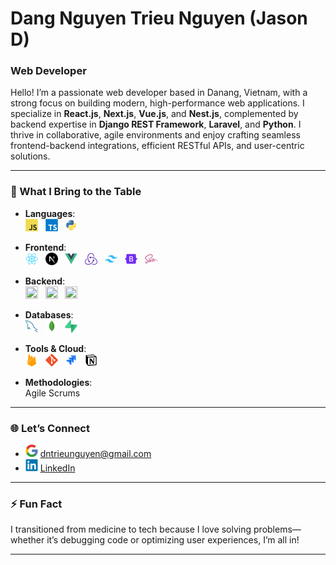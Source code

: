 # Dang Nguyen Trieu Nguyen (Jason D)  
### Web Developer  

Hello! I’m a passionate web developer based in Danang, Vietnam, with a strong focus on building modern, high-performance web applications. I specialize in **React.js**, **Next.js**, **Vue.js**, and **Nest.js**, complemented by backend expertise in **Django REST Framework**, **Laravel**, and **Python**. I thrive in collaborative, agile environments and enjoy crafting seamless frontend-backend integrations, efficient RESTful APIs, and user-centric solutions.

---

### 🔧 What I Bring to the Table  

- **Languages**:  
  <img src="https://raw.githubusercontent.com/devicons/devicon/master/icons/javascript/javascript-original.svg" width="20" height="20" />   <img src="https://raw.githubusercontent.com/devicons/devicon/master/icons/typescript/typescript-original.svg" width="20" height="20" />   <img src="https://raw.githubusercontent.com/devicons/devicon/master/icons/python/python-original.svg" width="20" height="20" />  

- **Frontend**:  
  <img src="https://raw.githubusercontent.com/devicons/devicon/master/icons/react/react-original.svg" width="20" height="20" />   <img src="https://raw.githubusercontent.com/devicons/devicon/master/icons/nextjs/nextjs-original.svg" width="20" height="20" />   <img src="https://raw.githubusercontent.com/devicons/devicon/master/icons/vuejs/vuejs-original.svg" width="20" height="20" />   <img src="https://raw.githubusercontent.com/devicons/devicon/master/icons/redux/redux-original.svg" width="20" height="20" />   <img src="https://raw.githubusercontent.com/devicons/devicon/master/icons/tailwindcss/tailwindcss-plain.svg" width="20" height="20" />   <img src="https://raw.githubusercontent.com/devicons/devicon/master/icons/bootstrap/bootstrap-plain.svg" width="20" height="20" />   <img src="https://raw.githubusercontent.com/devicons/devicon/master/icons/sass/sass-original.svg" width="20" height="20" />     

- **Backend**:  
  <img src="https://nestjs.com/img/logo-small.svg" width="20" height="20" />   <img src="https://www.djangoproject.com/m/img/logos/django-logo-negative.png" width="20" height="20" />   <img src="https://laravel.com/img/logomark.min.svg" width="20" height="20" />   

- **Databases**:  
  <img src="https://raw.githubusercontent.com/devicons/devicon/master/icons/mysql/mysql-original.svg" width="20" height="20" />   <img src="https://raw.githubusercontent.com/devicons/devicon/master/icons/mongodb/mongodb-original.svg" width="20" height="20" />   <img src="https://raw.githubusercontent.com/devicons/devicon/master/icons/supabase/supabase-original.svg" width="20" height="20" />  

- **Tools & Cloud**:  
<img src="https://raw.githubusercontent.com/devicons/devicon/master/icons/firebase/firebase-plain.svg" width="20" height="20" />   <img src="https://raw.githubusercontent.com/devicons/devicon/master/icons/git/git-original.svg" width="20" height="20" />   <img src="https://raw.githubusercontent.com/devicons/devicon/master/icons/jira/jira-original.svg" width="20" height="20" />   <img src="https://raw.githubusercontent.com/devicons/devicon/master/icons/notion/notion-original.svg" width="20" height="20" />  

- **Methodologies**:  
  Agile Scrums
---

### 🌐 Let’s Connect  
- <img src="https://raw.githubusercontent.com/devicons/devicon/master/icons/google/google-original.svg" width="20" height="20" /> [dntrieunguyen@gmail.com](mailto:dntrieunguyen@gmail.com)  
- <img src="https://raw.githubusercontent.com/devicons/devicon/master/icons/linkedin/linkedin-original.svg" width="20" height="20" /> [LinkedIn](https://www.linkedin.com/in/dntrieunguyen/) 
---

### ⚡ Fun Fact  
I transitioned from medicine to tech because I love solving problems—whether it’s debugging code or optimizing user experiences, I’m all in!

---
